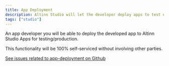 ```yaml
---
title: App Deployment
description: Altinn Studio will let the developer deploy apps to test enviroments and production without any manuel steps.
tags: ["studio"]
---
```


An app developer you will be able to deploy the developed app to Altinn Studio Apps for testing/production.

This functionality will be 100% self-serviced without involving other parties.


[See issues related to app-deployment on Github](https://github.com/Altinn/altinn-studio/labels/app-deployment)
